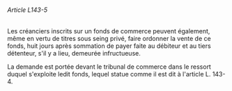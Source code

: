 ###### Article L143-5

Les créanciers inscrits sur un fonds de commerce peuvent également, même en vertu de titres sous seing privé, faire ordonner la vente de ce fonds, huit jours après sommation de payer faite au débiteur et au tiers détenteur, s'il y a lieu, demeurée infructueuse.

La demande est portée devant le tribunal de commerce dans le ressort duquel s'exploite ledit fonds, lequel statue comme il est dit à l'article L. 143-4.

